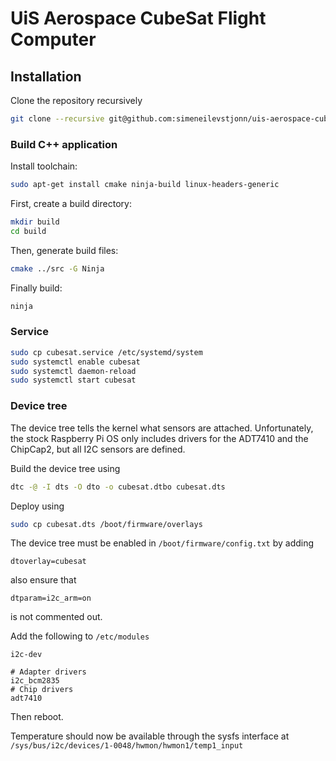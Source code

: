 # UiS Aerospace CubeSat Flight Computer

## Installation

Clone the repository recursively
```sh
git clone --recursive git@github.com:simeneilevstjonn/uis-aerospace-cubesat-flight-computer.git
```

### Build C++ application
Install toolchain:
```sh
sudo apt-get install cmake ninja-build linux-headers-generic
```

First, create a build directory:
```sh
mkdir build
cd build
```
Then, generate build files:
```sh
cmake ../src -G Ninja
```
Finally build:
```sh
ninja
```

### Service
```sh
sudo cp cubesat.service /etc/systemd/system
sudo systemctl enable cubesat
sudo systemctl daemon-reload
sudo systemctl start cubesat
```

### Device tree
The device tree tells the kernel what sensors are attached. Unfortunately, the stock Raspberry Pi OS only includes drivers for the ADT7410 and the ChipCap2, but all I2C sensors are defined.

Build the device tree using
```sh
dtc -@ -I dts -O dto -o cubesat.dtbo cubesat.dts
```

Deploy using
```sh
sudo cp cubesat.dts /boot/firmware/overlays
```

The device tree must be enabled in `/boot/firmware/config.txt` by adding
```
dtoverlay=cubesat
```
also ensure that
```
dtparam=i2c_arm=on
```

is not commented out.

Add the following to `/etc/modules`
```
i2c-dev

# Adapter drivers
i2c_bcm2835
# Chip drivers
adt7410
```

Then reboot.

Temperature should now be available through the sysfs interface at `/sys/bus/i2c/devices/1-0048/hwmon/hwmon1/temp1_input`

